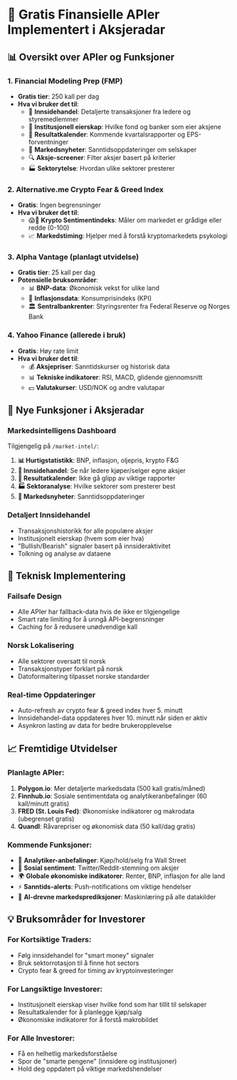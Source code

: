 # 🚀 Gratis Finansielle APIer Implementert i Aksjeradar

## 📊 Oversikt over APIer og Funksjoner

### 1. **Financial Modeling Prep (FMP)**
- **Gratis tier**: 250 kall per dag
- **Hva vi bruker det til**:
  - 🏢 **Innsidehandel**: Detaljerte transaksjoner fra ledere og styremedlemmer
  - 🏦 **Institusjonell eierskap**: Hvilke fond og banker som eier aksjene
  - 📅 **Resultatkalender**: Kommende kvartalsrapporter og EPS-forventninger
  - 📰 **Markedsnyheter**: Sanntidsoppdateringer om selskaper
  - 🔍 **Aksje-screener**: Filter aksjer basert på kriterier
  - 🏭 **Sektorytelse**: Hvordan ulike sektorer presterer

### 2. **Alternative.me Crypto Fear & Greed Index**
- **Gratis**: Ingen begrensninger
- **Hva vi bruker det til**:
  - 😱😤 **Krypto Sentimentindeks**: Måler om markedet er grådige eller redde (0-100)
  - 📈 **Markedstiming**: Hjelper med å forstå kryptomarkedets psykologi

### 3. **Alpha Vantage** (planlagt utvidelse)
- **Gratis tier**: 25 kall per dag
- **Potensielle bruksområder**:
  - 📊 **BNP-data**: Økonomisk vekst for ulike land
  - 💸 **Inflasjonsdata**: Konsumprisindeks (KPI)
  - 🏛️ **Sentralbankrenter**: Styringsrenter fra Federal Reserve og Norges Bank

### 4. **Yahoo Finance** (allerede i bruk)
- **Gratis**: Høy rate limit
- **Hva vi bruker det til**:
  - 💰 **Aksjepriser**: Sanntidskurser og historisk data
  - 📊 **Tekniske indikatorer**: RSI, MACD, glidende gjennomsnitt
  - 💵 **Valutakurser**: USD/NOK og andre valutapar

## 🎯 Nye Funksjoner i Aksjeradar

### **Markedsintelligens Dashboard**
Tilgjengelig på `/market-intel/`:

1. **📊 Hurtigstatistikk**: BNP, inflasjon, oljepris, krypto F&G
2. **🏢 Innsidehandel**: Se når ledere kjøper/selger egne aksjer
3. **📅 Resultatkalender**: Ikke gå glipp av viktige rapporter
4. **🏭 Sektoranalyse**: Hvilke sektorer som presterer best
5. **📰 Markedsnyheter**: Sanntidsoppdateringer

### **Detaljert Innsidehandel**
- Transaksjonshistorikk for alle populære aksjer
- Institusjonelt eierskap (hvem som eier hva)
- "Bullish/Bearish" signaler basert på innsideraktivitet
- Tolkning og analyse av dataene

## 🔧 Teknisk Implementering

### **Failsafe Design**
- Alle APIer har fallback-data hvis de ikke er tilgjengelige
- Smart rate limiting for å unngå API-begrensninger
- Caching for å redusere unødvendige kall

### **Norsk Lokalisering**
- Alle sektorer oversatt til norsk
- Transaksjonstyper forklart på norsk
- Datoformaltering tilpasset norske standarder

### **Real-time Oppdateringer**
- Auto-refresh av crypto fear & greed index hver 5. minutt
- Innsidehandel-data oppdateres hver 10. minutt når siden er aktiv
- Asynkron lasting av data for bedre brukeropplevelse

## 📈 Fremtidige Utvidelser

### **Planlagte APIer**:
1. **Polygon.io**: Mer detaljerte markedsdata (500 kall gratis/måned)
2. **Finnhub.io**: Sosiale sentimentdata og analytikeranbefalinger (60 kall/minutt gratis)
3. **FRED (St. Louis Fed)**: Økonomiske indikatorer og makrodata (ubegrenset gratis)
4. **Quandl**: Råvarepriser og økonomisk data (50 kall/dag gratis)

### **Kommende Funksjoner**:
- 🎯 **Analytiker-anbefalinger**: Kjøp/hold/selg fra Wall Street
- 📱 **Sosial sentiment**: Twitter/Reddit-stemning om aksjer  
- 🌍 **Globale økonomiske indikatorer**: Renter, BNP, inflasjon for alle land
- ⚡ **Sanntids-alerts**: Push-notifications om viktige hendelser
- 🤖 **AI-drevne markedsprediksjoner**: Maskinlæring på alle datakilder

## 💡 Bruksområder for Investorer

### **For Kortsiktige Traders**:
- Følg innsidehandel for "smart money" signaler
- Bruk sektorrotasjon til å finne hot sectors
- Crypto fear & greed for timing av kryptoinvesteringer

### **For Langsiktige Investorer**:
- Institusjonelt eierskap viser hvilke fond som har tillit til selskaper
- Resultatkalender for å planlegge kjøp/salg
- Økonomiske indikatorer for å forstå makrobildet

### **For Alle Investorer**:
- Få en helhetlig markedsforståelse
- Spor de "smarte pengene" (innsidere og institusjoner)
- Hold deg oppdatert på viktige markedshendelser